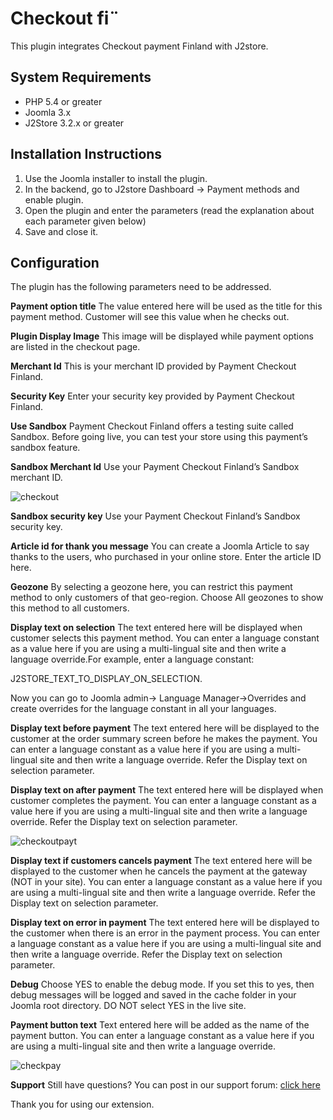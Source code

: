 # Checkout fi¨

This plugin integrates Checkout payment Finland with J2store.

## System Requirements <a href="#system-requirements" id="system-requirements"></a>

* PHP 5.4 or greater
* Joomla 3.x
* J2Store 3.2.x or greater

## Installation Instructions <a href="#installation-instructions" id="installation-instructions"></a>

1. Use the Joomla installer to install the plugin.
2. In the backend, go to J2store Dashboard -> Payment methods and enable plugin.
3. Open the plugin and enter the parameters (read the explanation about each parameter given below)
4. Save and close it.

## Configuration <a href="#configuration" id="configuration"></a>

The plugin has the following parameters need to be addressed.

**Payment option title** The value entered here will be used as the title for this payment method. Customer will see this value when he checks out.

**Plugin Display Image** This image will be displayed while payment options are listed in the checkout page.

**Merchant Id** This is your merchant ID provided by Payment Checkout Finland.

**Security Key** Enter your security key provided by Payment Checkout Finland.

**Use Sandbox** Payment Checkout Finland offers a testing suite called Sandbox. Before going live, you can test your store using this payment’s sandbox feature.

**Sandbox Merchant Id** Use your Payment Checkout Finland’s Sandbox merchant ID.

![checkout](https://raw.githubusercontent.com/j2store/doc-images/master/payment-methods/checkout-fi/checkout\_payment\_finlandone.png)

**Sandbox security key** Use your Payment Checkout Finland’s Sandbox security key.

**Article id for thank you message** You can create a Joomla Article to say thanks to the users, who purchased in your online store. Enter the article ID here.

**Geozone** By selecting a geozone here, you can restrict this payment method to only customers of that geo-region. Choose All geozones to show this method to all customers.

**Display text on selection** The text entered here will be displayed when customer selects this payment method. You can enter a language constant as a value here if you are using a multi-lingual site and then write a language override.For example, enter a language constant:

J2STORE_TEXT_TO_DISPLAY_ON\_SELECTION.

Now you can go to Joomla admin-> Language Manager->Overrides and create overrides for the language constant in all your languages.

**Display text before payment** The text entered here will be displayed to the customer at the order summary screen before he makes the payment. You can enter a language constant as a value here if you are using a multi-lingual site and then write a language override. Refer the Display text on selection parameter.

**Display text on after payment** The text entered here will be displayed when customer completes the payment. You can enter a language constant as a value here if you are using a multi-lingual site and then write a language override. Refer the Display text on selection parameter.

![checkoutpayt](https://raw.githubusercontent.com/j2store/doc-images/master/payment-methods/checkout-fi/checkout\_payment\_finlandtwo.png)

**Display text if customers cancels payment** The text entered here will be displayed to the customer when he cancels the payment at the gateway (NOT in your site). You can enter a language constant as a value here if you are using a multi-lingual site and then write a language override. Refer the Display text on selection parameter.

**Display text on error in payment** The text entered here will be displayed to the customer when there is an error in the payment process. You can enter a language constant as a value here if you are using a multi-lingual site and then write a language override. Refer the Display text on selection parameter.

**Debug** Choose YES to enable the debug mode. If you set this to yes, then debug messages will be logged and saved in the cache folder in your Joomla root directory. DO NOT select YES in the live site.

**Payment button text** Text entered here will be added as the name of the payment button. You can enter a language constant as a value here if you are using a multi-lingual site and then write a language override.\
&#x20;

![checkpay](https://raw.githubusercontent.com/j2store/doc-images/master/payment-methods/checkout-fi/checkout\_payment\_finlandthree.png)

**Support** Still have questions? You can post in our support forum: [click here](http://j2store.org/forum/index.html)

Thank you for using our extension.
